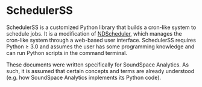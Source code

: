 # SchedulerSS

SchedulerSS is a customized Python library that builds a cron-like system to schedule jobs. It is a modification of [NDScheduler](https://github.com/Nextdoor/ndscheduler), which manages the cron-like system through a web-based user interface. SchedulerSS requires Python ≥ 3.0 and assumes the user has some programming knowledge and can run Python scripts in the command terminal. 

These documents were written specifically for SoundSpace Analytics. As such, it is assumed that certain concepts and terms are already understood (e.g. how SoundSpace Analytics implements its Python code).

